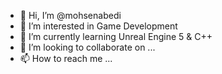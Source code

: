 - 👋 Hi, I’m @mohsenabedi
- 👀 I’m interested in Game Development
- 🌱 I’m currently learning Unreal Engine 5 & C++
- 💞️ I’m looking to collaborate on ...
- 📫 How to reach me ...

<!---
mohsenabedi/mohsenabedi is a ✨ special ✨ repository because its `README.md` (this file) appears on your GitHub profile.
You can click the Preview link to take a look at your changes.
--->
